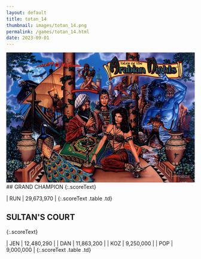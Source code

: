 ```yaml
---
layout: default
title: totan_14
thumbnail: images/totan_14.png
permalink: /games/totan_14.html
date: 2023-09-01
---
```


<img src="../images/totan_14.png" class="gameThumbnail img-fluid mx-auto align-middle">
## GRAND CHAMPION
{:.scoreText}

| RUN | 29,673,970 | 
{:.scoreText .table .td}

## SULTAN'S COURT
{:.scoreText}

| JEN | 12,480,290 | 
| DAN | 11,863,200 | 
| KOZ | 9,250,000 | 
| POP | 9,000,000 | 
{:.scoreText .table .td}
